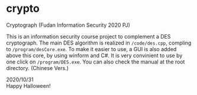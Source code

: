 # crypto
Cryptograph (Fudan Information Security 2020 PJ)

This is an information security course project to complement a DES cryptograph.
The main DES algorithm is realized in `/code/des.cpp`, compling to `/program/desCore.exe`.
To make it easier to use, a GUI is also added above this core, by using winform and C#.
It is very convinient to use by one click on `/program/DES.exe`.
You can also check the manual at the root directory. (Chinese Vers.)

2020/10/31  
Happy Halloween!
